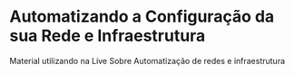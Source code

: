 # Automatizando a Configuração da sua Rede e Infraestrutura

Material utilizando na Live Sobre Automatização de redes e infraestrutura